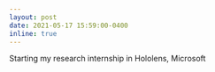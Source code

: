 ```yaml
---
layout: post
date: 2021-05-17 15:59:00-0400
inline: true
---
```


Starting my research internship in Hololens, Microsoft

